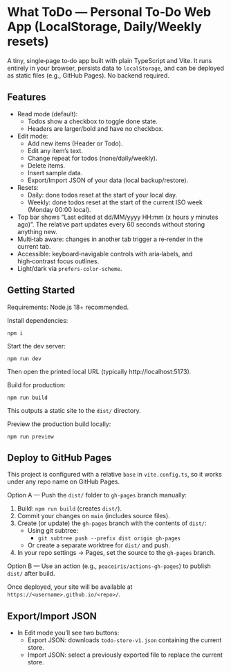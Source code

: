 # What ToDo — Personal To‑Do Web App (LocalStorage, Daily/Weekly resets)

A tiny, single‑page to‑do app built with plain TypeScript and Vite. It runs entirely in your browser, persists data to `localStorage`, and can be deployed as static files (e.g.,
GitHub Pages). No backend required.

## Features

- Read mode (default):
    - Todos show a checkbox to toggle done state.
    - Headers are larger/bold and have no checkbox.
- Edit mode:
    - Add new items (Header or Todo).
    - Edit any item’s text.
    - Change repeat for todos (none/daily/weekly).
    - Delete items.
    - Insert sample data.
    - Export/Import JSON of your data (local backup/restore).
- Resets:
    - Daily: done todos reset at the start of your local day.
    - Weekly: done todos reset at the start of the current ISO week (Monday 00:00 local).
- Top bar shows “Last edited at dd/MM/yyyy HH:mm (x hours y minutes ago)”. The relative part updates every 60 seconds without storing anything new.
- Multi‑tab aware: changes in another tab trigger a re‑render in the current tab.
- Accessible: keyboard‑navigable controls with aria‑labels, and high‑contrast focus outlines.
- Light/dark via `prefers-color-scheme`.

## Getting Started

Requirements: Node.js 18+ recommended.

Install dependencies:

```
npm i
```

Start the dev server:

```
npm run dev
```

Then open the printed local URL (typically http://localhost:5173).

Build for production:

```
npm run build
```

This outputs a static site to the `dist/` directory.

Preview the production build locally:

```
npm run preview
```

## Deploy to GitHub Pages

This project is configured with a relative `base` in `vite.config.ts`, so it works under any repo name on GitHub Pages.

Option A — Push the `dist/` folder to `gh-pages` branch manually:

1. Build: `npm run build` (creates `dist/`).
2. Commit your changes on `main` (includes source files).
3. Create (or update) the `gh-pages` branch with the contents of `dist/`:
    - Using git subtree:
        - `git subtree push --prefix dist origin gh-pages`
    - Or create a separate worktree for `dist/` and push.
4. In your repo settings → Pages, set the source to the `gh-pages` branch.

Option B — Use an action (e.g., `peaceiris/actions-gh-pages`) to publish `dist/` after build.

Once deployed, your site will be available at `https://<username>.github.io/<repo>/`.

## Export/Import JSON

- In Edit mode you’ll see two buttons:
    - Export JSON: downloads `todo-store-v1.json` containing the current store.
    - Import JSON: select a previously exported file to replace the current store.
